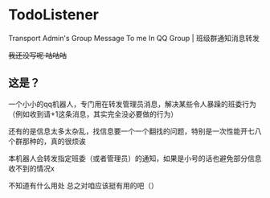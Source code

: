 # TodoListener
Transport Admin's Group Message To me In QQ Group | 班级群通知消息转发

~~我还没写呢 咕咕咕~~

## 这是？
一个小小的qq机器人，专门用在转发管理员消息，解决某些令人暴躁的班委行为（例如收到请+1这条消息，其实完全没必要做的行为）

还有的是信息太多太杂乱，找信息要一个一个翻找的问题，特别是一次性能开七八个群那种的，真的很烦诶

本机器人会转发指定班委（或者管理员）的通知，如果是小号的话也避免部分信息收不到的情况x

不知道有什么用处 总之对咱应该挺有用的吧（）
